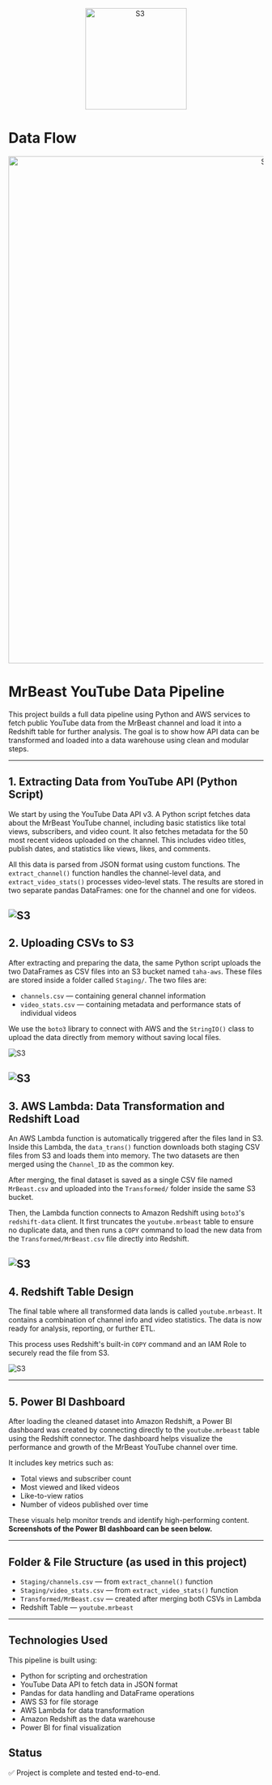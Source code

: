 <p align="center">
  <img src="images/jimmy.jpg" alt="S3" width="200"/>
</p>



# Data Flow
<p align="center">
  <img src="images/Data_Flow.JPG" alt="S3" width="1000"/>
</p>

# MrBeast YouTube Data Pipeline

This project builds a full data pipeline using Python and AWS services to fetch public YouTube data from the MrBeast channel and load it into a Redshift table for further analysis. The goal is to show how API data can be transformed and loaded into a data warehouse using clean and modular steps.

---

## 1. Extracting Data from YouTube API (Python Script)

We start by using the YouTube Data API v3. A Python script fetches data about the MrBeast YouTube channel, including basic statistics like total views, subscribers, and video count. It also fetches metadata for the 50 most recent videos uploaded on the channel. This includes video titles, publish dates, and statistics like views, likes, and comments.

All this data is parsed from JSON format using custom functions. The `extract_channel()` function handles the channel-level data, and `extract_video_stats()` processes video-level stats. The results are stored in two separate pandas DataFrames: one for the channel and one for videos.

![S3](images/python.JPG)
---

## 2. Uploading CSVs to S3

After extracting and preparing the data, the same Python script uploads the two DataFrames as CSV files into an S3 bucket named `taha-aws`. These files are stored inside a folder called `Staging/`. The two files are:

- `channels.csv` — containing general channel information  
- `video_stats.csv` — containing metadata and performance stats of individual videos

We use the `boto3` library to connect with AWS and the `StringIO()` class to upload the data directly from memory without saving local files.

![S3](images/s3_folders.JPG)

![S3](images/Staging_files.JPG)
---

## 3. AWS Lambda: Data Transformation and Redshift Load

An AWS Lambda function is automatically triggered after the files land in S3. Inside this Lambda, the `data_trans()` function downloads both staging CSV files from S3 and loads them into memory. The two datasets are then merged using the `Channel_ID` as the common key.

After merging, the final dataset is saved as a single CSV file named `MrBeast.csv` and uploaded into the `Transformed/` folder inside the same S3 bucket.

Then, the Lambda function connects to Amazon Redshift using `boto3`'s `redshift-data` client. It first truncates the `youtube.mrbeast` table to ensure no duplicate data, and then runs a `COPY` command to load the new data from the `Transformed/MrBeast.csv` file directly into Redshift.


![S3](images/Transformed_files.JPG)
---

## 4. Redshift Table Design

The final table where all transformed data lands is called `youtube.mrbeast`. It contains a combination of channel info and video statistics. The data is now ready for analysis, reporting, or further ETL.

This process uses Redshift's built-in `COPY` command and an IAM Role to securely read the file from S3.

![S3](images/redshift.JPG)

---

## 5. Power BI Dashboard

After loading the cleaned dataset into Amazon Redshift, a Power BI dashboard was created by connecting directly to the `youtube.mrbeast` table using the Redshift connector. The dashboard helps visualize the performance and growth of the MrBeast YouTube channel over time.

It includes key metrics such as:
- Total views and subscriber count  
- Most viewed and liked videos  
- Like-to-view ratios  
- Number of videos published over time  


These visuals help monitor trends and identify high-performing content.  
**Screenshots of the Power BI dashboard can be seen below.**

---

## Folder & File Structure (as used in this project)

- `Staging/channels.csv` — from `extract_channel()` function  
- `Staging/video_stats.csv` — from `extract_video_stats()` function  
- `Transformed/MrBeast.csv` — created after merging both CSVs in Lambda  
- Redshift Table — `youtube.mrbeast`

---

## Technologies Used

This pipeline is built using:

- Python for scripting and orchestration  
- YouTube Data API to fetch data in JSON format  
- Pandas for data handling and DataFrame operations  
- AWS S3 for file storage  
- AWS Lambda for data transformation  
- Amazon Redshift as the data warehouse  
- Power BI for final visualization 



## Status

✅ Project is complete and tested end-to-end. 
